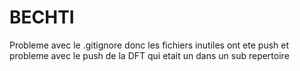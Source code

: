 # BECHTI

Probleme avec le .gitignore donc les fichiers inutiles ont ete push et probleme avec le push de la DFT qui etait un dans un sub repertoire
